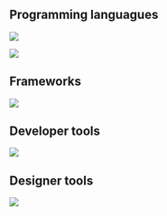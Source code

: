 <!--
**Linkheroes/Linkheroes** is a ✨ _special_ ✨ repository because its `README.md` (this file) appears on your GitHub profile.

Here are some ideas to get you started:

- 🔭 I’m currently working on ...
- 🌱 I’m currently learning ...
- 👯 I’m looking to collaborate on ...
- 🤔 I’m looking for help with ...
- 💬 Ask me about ...
- 📫 How to reach me: ...
- 😄 Pronouns: ...
- ⚡ Fun fact: ...
-->
## Programming languagues
<img src="https://skillicons.dev/icons?i=c,cs,cpp,ruby,js,ts,html,css,php,java,scala,swift,python&perline=13"/>
<p>
      <img src="https://github-readme-stats.vercel.app/api/top-langs/?username=Linkheroes&hide_border=true&theme=transparent" />
</p>

## Frameworks
<img src="https://skillicons.dev/icons?i=nodejs,electron,react,express,angular,vite,symfony,tailwind" />

## Developer tools
<img src="https://skillicons.dev/icons?i=vscode,visualstudio,neovim,emacs,idea,androidstudio,gradle,github,git,gitlab,firebase,mysql,mongodb,docker"/>

## Designer tools
<img src="https://skillicons.dev/icons?i=figma,xd,ps,ae,pr,ai" />

